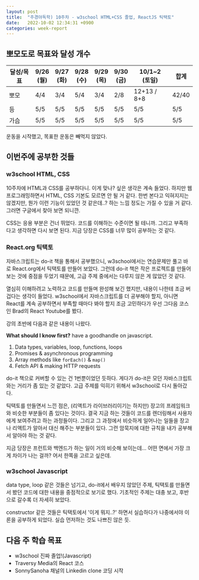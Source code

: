 ```yaml
---
layout: post
title:  "주경야독학) 10주차 - w3school HTML+CSS 졸업, ReactJS 틱택토"
date:   2022-10-02 12:34:31 +0900
categories: week-report
---
```

## 뽀모도로 목표와 달성 개수

| 달성/목표  | 9/26<br>(월) | 9/27<br>(화) | 9/28<br>(수) | 9/29<br>(목) | 9/30<br>(금) | 10/1~2<br>(토일)  | 합계  |
|-----|----|---|---|--|---|-----|-----|
| 뽀모  | 4/4  | 3/4 | 5/4 | 3/4 | 2/8 | 12+13 / 8+8 | 42/40 |
| 등 | 5/5 | 5/5 | 5/5 | 5/5 | 5/5 | 5/5 | 5/5 |
| 가슴 | 5/5 | 5/5 | 5/5 | 5/5 | 5/5 | 5/5 | 5/5 |

운동을 시작했고, 목표한 운동은 빼먹지 않았다. 

## 이번주에 공부한 것들

### w3school HTML, CSS

10주차에 HTML과 CSS를 공부하다니. 이게 맞나? 싶은 생각은 계속 들었다. 하지만 웹 프로그래밍하면서 HTML, CSS 기본도 모르면 안 될 거 같다. 한번 본다고 익혀지지는 않겠지만, 뭔가 이런 기능이 있었던 것 같은데..? 하는 느낌 정도는 가질 수 있을 거 같다. 그러면 구글에서 찾아 보면 되니깐.

CSS는 응용 부분은 건너 뛰었다. 코드를 이해하는 수준이면 될 테니까. 그리고 부족하다고 생각하면 다시 보면 된다. 지금 당장은 CSS를 너무 많이 공부하는 것 같다.


### React.org 틱택토

자바스크립트는 do-it 책을 통해서 공부했으니, w3school에서는 연습문제만 풀고 바로 React.org에서 틱택토를 만들어 보았다.
그런데 do-it 책은 작은 프로젝트를 만들어 보는 것에 중점을 두었기 때문에, 고급 주제 중에서는 다루지 않은 게 많았던 것 같다.

열심히 이해하려고 노력하고 코드를 만들며 완성해 보긴 했지만, 내용이 나한테 조금 버겁다는 생각이 들었다. w3school에서 자바스크립트를 더 공부해야 할지, 아니면 React를 계속 공부하면서 부족할 때마다 봐야 할지 조금 고민하다가 우선 그다음 코스인 Brad의 React Youtube를 봤다.

강의 초반에 다음과 같은 내용이 나왔다.

<b> What should I know first?</b>
have a goodhandle on javascript.

1. Data types, variables, loop, functions, loops
2. Promises & asynchronous programming
3. Array methods like `forEach()` & `map()`
4. Fetch API & making HTTP requests

do-it 책으로 커버할 수 있는 건 1번뿐이었던 듯하다. 게다가 do-it은 모던 자바스크립트와는 거리가 좀 있는 것 같았다. 고급 주제를 익히기 위해서 w3school로 다시 돌아갔다.

틱택토를 만들면서 느낀 점은, (리액트가 라이브러리이기는 하지만) 장고의 프레임워크와 비슷한 부분들이 좀 있다는 것이다. 결국 지금 하는 것들이 코드를 렌더링해서 사용자에게 보여주려고 하는 과정들이다. 그리고 그 과정에서 비슷하게 일어나는 일들을 장고나 리액트가 알아서 대신 해주는 부분들이 있다. 그런 암묵지에 대한 규칙을 내가 공부해서 알아야 하는 것 같다.

지금 당장은 프런트와 백엔드가 하는 일이 거의 비슷해 보이는데... 어떤 면에서 가장 크게 차이가 나는 걸까? 어서 한쪽을 고르고 싶은데.


### w3school Javascript

data type, loop 같은 것들은 넘기고, do-it에서 배우지 않았던 주제, 틱택토를 만들면서 봤던 코드에 대한 내용을 중점적으로 보기로 했다. 기초적인 주제는 대충 보고, 후반으로 갈수록 더 자세히 보았다.

constructor 같은 것들은 틱택토에서 '이게 뭐지..?' 하면서 실습하다가 나중에서야 이론을 공부하게 되었다. 실습 먼저하는 것도 나쁘진 않은 듯.



## 다음 주 학습 목표
* w3school 진짜 졸업!(Javascript)
* Traversy Media의 React 코스
* SonnySanoha 채널의 Linkedin clone 코딩 시작


